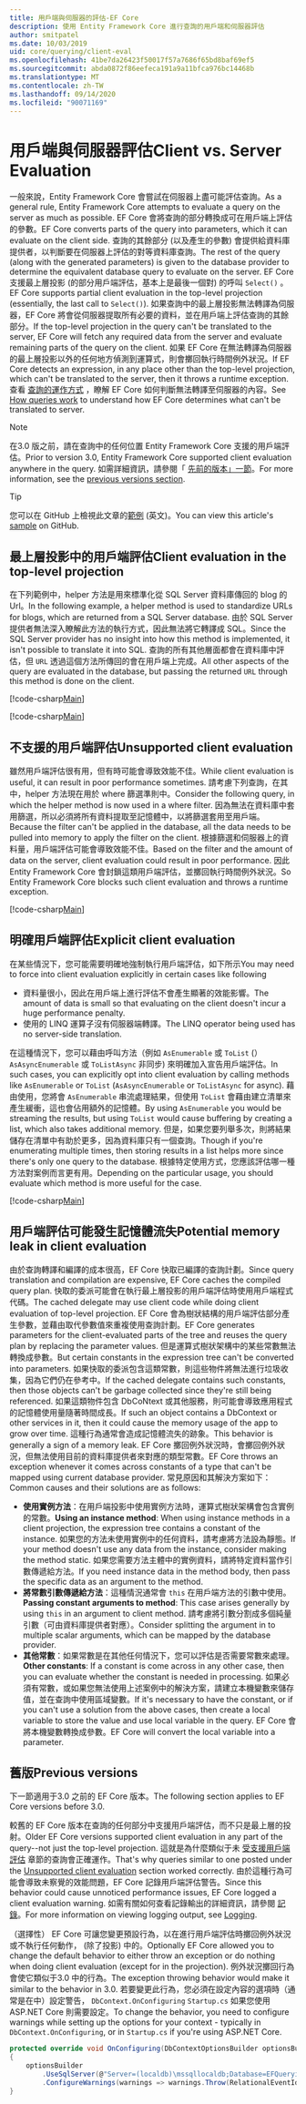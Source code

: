 ```yaml
---
title: 用戶端與伺服器的評估-EF Core
description: 使用 Entity Framework Core 進行查詢的用戶端和伺服器評估
author: smitpatel
ms.date: 10/03/2019
uid: core/querying/client-eval
ms.openlocfilehash: 41be7da26423f50017f57a7686f65bd8baf69ef5
ms.sourcegitcommit: abda0872f86eefeca191a9a11bfca976bc14468b
ms.translationtype: MT
ms.contentlocale: zh-TW
ms.lasthandoff: 09/14/2020
ms.locfileid: "90071169"
---
```

# <a name="client-vs-server-evaluation"></a><span data-ttu-id="e4dca-103">用戶端與伺服器評估</span><span class="sxs-lookup"><span data-stu-id="e4dca-103">Client vs. Server Evaluation</span></span>

<span data-ttu-id="e4dca-104">一般來說，Entity Framework Core 會嘗試在伺服器上盡可能評估查詢。</span><span class="sxs-lookup"><span data-stu-id="e4dca-104">As a general rule, Entity Framework Core attempts to evaluate a query on the server as much as possible.</span></span> <span data-ttu-id="e4dca-105">EF Core 會將查詢的部分轉換成可在用戶端上評估的參數。</span><span class="sxs-lookup"><span data-stu-id="e4dca-105">EF Core converts parts of the query into parameters, which it can evaluate on the client side.</span></span> <span data-ttu-id="e4dca-106">查詢的其餘部分 (以及產生的參數) 會提供給資料庫提供者，以判斷要在伺服器上評估的對等資料庫查詢。</span><span class="sxs-lookup"><span data-stu-id="e4dca-106">The rest of the query (along with the generated parameters) is given to the database provider to determine the equivalent database query to evaluate on the server.</span></span> <span data-ttu-id="e4dca-107">EF Core 支援最上層投影 (的部分用戶端評估，基本上是最後一個對) 的呼叫 `Select()` 。</span><span class="sxs-lookup"><span data-stu-id="e4dca-107">EF Core supports partial client evaluation in the top-level projection (essentially, the last call to `Select()`).</span></span> <span data-ttu-id="e4dca-108">如果查詢中的最上層投影無法轉譯為伺服器，EF Core 將會從伺服器提取所有必要的資料，並在用戶端上評估查詢的其餘部分。</span><span class="sxs-lookup"><span data-stu-id="e4dca-108">If the top-level projection in the query can't be translated to the server, EF Core will fetch any required data from the server and evaluate remaining parts of the query on the client.</span></span> <span data-ttu-id="e4dca-109">如果 EF Core 在無法轉譯為伺服器的最上層投影以外的任何地方偵測到運算式，則會擲回執行時間例外狀況。</span><span class="sxs-lookup"><span data-stu-id="e4dca-109">If EF Core detects an expression, in any place other than the top-level projection, which can't be translated to the server, then it throws a runtime exception.</span></span> <span data-ttu-id="e4dca-110">查看 [查詢的運作方式](xref:core/querying/how-query-works) ，瞭解 EF Core 如何判斷無法轉譯至伺服器的內容。</span><span class="sxs-lookup"><span data-stu-id="e4dca-110">See [How queries work](xref:core/querying/how-query-works) to understand how EF Core determines what can't be translated to server.</span></span>

> [!NOTE]
> <span data-ttu-id="e4dca-111">在3.0 版之前，請在查詢中的任何位置 Entity Framework Core 支援的用戶端評估。</span><span class="sxs-lookup"><span data-stu-id="e4dca-111">Prior to version 3.0, Entity Framework Core supported client evaluation anywhere in the query.</span></span> <span data-ttu-id="e4dca-112">如需詳細資訊，請參閱「 [先前的版本」一節](#previous-versions)。</span><span class="sxs-lookup"><span data-stu-id="e4dca-112">For more information, see the [previous versions section](#previous-versions).</span></span>

> [!TIP]
> <span data-ttu-id="e4dca-113">您可以在 GitHub 上檢視此文章的[範例](https://github.com/dotnet/EntityFramework.Docs/tree/master/samples/core/Querying) \(英文\)。</span><span class="sxs-lookup"><span data-stu-id="e4dca-113">You can view this article's [sample](https://github.com/dotnet/EntityFramework.Docs/tree/master/samples/core/Querying) on GitHub.</span></span>

## <a name="client-evaluation-in-the-top-level-projection"></a><span data-ttu-id="e4dca-114">最上層投影中的用戶端評估</span><span class="sxs-lookup"><span data-stu-id="e4dca-114">Client evaluation in the top-level projection</span></span>

<span data-ttu-id="e4dca-115">在下列範例中，helper 方法是用來標準化從 SQL Server 資料庫傳回的 blog 的 Url。</span><span class="sxs-lookup"><span data-stu-id="e4dca-115">In the following example, a helper method is used to standardize URLs for blogs, which are returned from a SQL Server database.</span></span> <span data-ttu-id="e4dca-116">由於 SQL Server 提供者無法深入瞭解此方法的執行方式，因此無法將它轉譯成 SQL。</span><span class="sxs-lookup"><span data-stu-id="e4dca-116">Since the SQL Server provider has no insight into how this method is implemented, it isn't possible to translate it into SQL.</span></span> <span data-ttu-id="e4dca-117">查詢的所有其他層面都會在資料庫中評估，但 `URL` 透過這個方法所傳回的會在用戶端上完成。</span><span class="sxs-lookup"><span data-stu-id="e4dca-117">All other aspects of the query are evaluated in the database, but passing the returned `URL` through this method is done on the client.</span></span>

[!code-csharp[Main](../../../samples/core/Querying/ClientEval/Sample.cs#ClientProjection)]

[!code-csharp[Main](../../../samples/core/Querying/ClientEval/Sample.cs#ClientMethod)]

## <a name="unsupported-client-evaluation"></a><span data-ttu-id="e4dca-118">不支援的用戶端評估</span><span class="sxs-lookup"><span data-stu-id="e4dca-118">Unsupported client evaluation</span></span>

<span data-ttu-id="e4dca-119">雖然用戶端評估很有用，但有時可能會導致效能不佳。</span><span class="sxs-lookup"><span data-stu-id="e4dca-119">While client evaluation is useful, it can result in poor performance sometimes.</span></span> <span data-ttu-id="e4dca-120">請考慮下列查詢，在其中，helper 方法現在用於 where 篩選準則中。</span><span class="sxs-lookup"><span data-stu-id="e4dca-120">Consider the following query, in which the helper method is now used in a where filter.</span></span> <span data-ttu-id="e4dca-121">因為無法在資料庫中套用篩選，所以必須將所有資料提取至記憶體中，以將篩選套用至用戶端。</span><span class="sxs-lookup"><span data-stu-id="e4dca-121">Because the filter can't be applied in the database, all the data needs to be pulled into memory to apply the filter on the client.</span></span> <span data-ttu-id="e4dca-122">根據篩選和伺服器上的資料量，用戶端評估可能會導致效能不佳。</span><span class="sxs-lookup"><span data-stu-id="e4dca-122">Based on the filter and the amount of data on the server, client evaluation could result in poor performance.</span></span> <span data-ttu-id="e4dca-123">因此 Entity Framework Core 會封鎖這類用戶端評估，並擲回執行時間例外狀況。</span><span class="sxs-lookup"><span data-stu-id="e4dca-123">So Entity Framework Core blocks such client evaluation and throws a runtime exception.</span></span>

[!code-csharp[Main](../../../samples/core/Querying/ClientEval/Sample.cs#ClientWhere)]

## <a name="explicit-client-evaluation"></a><span data-ttu-id="e4dca-124">明確用戶端評估</span><span class="sxs-lookup"><span data-stu-id="e4dca-124">Explicit client evaluation</span></span>

<span data-ttu-id="e4dca-125">在某些情況下，您可能需要明確地強制執行用戶端評估，如下所示</span><span class="sxs-lookup"><span data-stu-id="e4dca-125">You may need to force into client evaluation explicitly in certain cases like following</span></span>

- <span data-ttu-id="e4dca-126">資料量很小，因此在用戶端上進行評估不會產生顯著的效能影響。</span><span class="sxs-lookup"><span data-stu-id="e4dca-126">The amount of data is small so that evaluating on the client doesn't incur a huge performance penalty.</span></span>
- <span data-ttu-id="e4dca-127">使用的 LINQ 運算子沒有伺服器端轉譯。</span><span class="sxs-lookup"><span data-stu-id="e4dca-127">The LINQ operator being used has no server-side translation.</span></span>

<span data-ttu-id="e4dca-128">在這種情況下，您可以藉由呼叫方法（例如 `AsEnumerable` 或 `ToList` (） `AsAsyncEnumerable` 或 `ToListAsync` 非同步) 來明確加入宣告用戶端評估。</span><span class="sxs-lookup"><span data-stu-id="e4dca-128">In such cases, you can explicitly opt into client evaluation by calling methods like `AsEnumerable` or `ToList` (`AsAsyncEnumerable` or `ToListAsync` for async).</span></span> <span data-ttu-id="e4dca-129">藉由使用，您將會 `AsEnumerable` 串流處理結果，但使用 `ToList` 會藉由建立清單來產生緩衝，這也會佔用額外的記憶體。</span><span class="sxs-lookup"><span data-stu-id="e4dca-129">By using `AsEnumerable` you would be streaming the results, but using `ToList` would cause buffering by creating a list, which also takes additional memory.</span></span> <span data-ttu-id="e4dca-130">但是，如果您要列舉多次，則將結果儲存在清單中有助於更多，因為資料庫只有一個查詢。</span><span class="sxs-lookup"><span data-stu-id="e4dca-130">Though if you're enumerating multiple times, then storing results in a list helps more since there's only one query to the database.</span></span> <span data-ttu-id="e4dca-131">根據特定使用方式，您應該評估哪一種方法對案例而言更有用。</span><span class="sxs-lookup"><span data-stu-id="e4dca-131">Depending on the particular usage, you should evaluate which method is more useful for the case.</span></span>

[!code-csharp[Main](../../../samples/core/Querying/ClientEval/Sample.cs#ExplicitClientEval)]

## <a name="potential-memory-leak-in-client-evaluation"></a><span data-ttu-id="e4dca-132">用戶端評估可能發生記憶體流失</span><span class="sxs-lookup"><span data-stu-id="e4dca-132">Potential memory leak in client evaluation</span></span>

<span data-ttu-id="e4dca-133">由於查詢轉譯和編譯的成本很高，EF Core 快取已編譯的查詢計劃。</span><span class="sxs-lookup"><span data-stu-id="e4dca-133">Since query translation and compilation are expensive, EF Core caches the compiled query plan.</span></span> <span data-ttu-id="e4dca-134">快取的委派可能會在執行最上層投影的用戶端評估時使用用戶端程式代碼。</span><span class="sxs-lookup"><span data-stu-id="e4dca-134">The cached delegate may use client code while doing client evaluation of top-level projection.</span></span> <span data-ttu-id="e4dca-135">EF Core 會為樹狀結構的用戶端評估部分產生參數，並藉由取代參數值來重複使用查詢計劃。</span><span class="sxs-lookup"><span data-stu-id="e4dca-135">EF Core generates parameters for the client-evaluated parts of the tree and reuses the query plan by replacing the parameter values.</span></span> <span data-ttu-id="e4dca-136">但是運算式樹狀架構中的某些常數無法轉換成參數。</span><span class="sxs-lookup"><span data-stu-id="e4dca-136">But certain constants in the expression tree can't be converted into parameters.</span></span> <span data-ttu-id="e4dca-137">如果快取的委派包含這類常數，則這些物件將無法進行垃圾收集，因為它們仍在參考中。</span><span class="sxs-lookup"><span data-stu-id="e4dca-137">If the cached delegate contains such constants, then those objects can't be garbage collected since they're still being referenced.</span></span> <span data-ttu-id="e4dca-138">如果這類物件包含 DbCoNtext 或其他服務，則可能會導致應用程式的記憶體使用量隨著時間成長。</span><span class="sxs-lookup"><span data-stu-id="e4dca-138">If such an object contains a DbContext or other services in it, then it could cause the memory usage of the app to grow over time.</span></span> <span data-ttu-id="e4dca-139">這種行為通常會造成記憶體流失的跡象。</span><span class="sxs-lookup"><span data-stu-id="e4dca-139">This behavior is generally a sign of a memory leak.</span></span> <span data-ttu-id="e4dca-140">EF Core 擲回例外狀況時，會擲回例外狀況，但無法使用目前的資料庫提供者來對應的類型常數。</span><span class="sxs-lookup"><span data-stu-id="e4dca-140">EF Core throws an exception whenever it comes across constants of a type that can't be mapped using current database provider.</span></span> <span data-ttu-id="e4dca-141">常見原因和其解決方案如下：</span><span class="sxs-lookup"><span data-stu-id="e4dca-141">Common causes and their solutions are as follows:</span></span>

- <span data-ttu-id="e4dca-142">**使用實例方法**：在用戶端投影中使用實例方法時，運算式樹狀架構會包含實例的常數。</span><span class="sxs-lookup"><span data-stu-id="e4dca-142">**Using an instance method**: When using instance methods in a client projection, the expression tree contains a constant of the instance.</span></span> <span data-ttu-id="e4dca-143">如果您的方法未使用實例中的任何資料，請考慮將方法設為靜態。</span><span class="sxs-lookup"><span data-stu-id="e4dca-143">If your method doesn't use any data from the instance, consider making the method static.</span></span> <span data-ttu-id="e4dca-144">如果您需要方法主體中的實例資料，請將特定資料當作引數傳遞給方法。</span><span class="sxs-lookup"><span data-stu-id="e4dca-144">If you need instance data in the method body, then pass the specific data as an argument to the method.</span></span>
- <span data-ttu-id="e4dca-145">**將常數引數傳遞給方法**：這種情況通常會 `this` 在用戶端方法的引數中使用。</span><span class="sxs-lookup"><span data-stu-id="e4dca-145">**Passing constant arguments to method**: This case arises generally by using `this` in an argument to client method.</span></span> <span data-ttu-id="e4dca-146">請考慮將引數分割成多個純量引數（可由資料庫提供者對應）。</span><span class="sxs-lookup"><span data-stu-id="e4dca-146">Consider splitting the argument in to multiple scalar arguments, which can be mapped by the database provider.</span></span>
- <span data-ttu-id="e4dca-147">**其他常數**：如果常數是在其他任何情況下，您可以評估是否需要常數來處理。</span><span class="sxs-lookup"><span data-stu-id="e4dca-147">**Other constants**: If a constant is come across in any other case, then you can evaluate whether the constant is needed in processing.</span></span> <span data-ttu-id="e4dca-148">如果必須有常數，或如果您無法使用上述案例中的解決方案，請建立本機變數來儲存值，並在查詢中使用區域變數。</span><span class="sxs-lookup"><span data-stu-id="e4dca-148">If it's necessary to have the constant, or if you can't use a solution from the above cases, then create a local variable to store the value and use local variable in the query.</span></span> <span data-ttu-id="e4dca-149">EF Core 會將本機變數轉換成參數。</span><span class="sxs-lookup"><span data-stu-id="e4dca-149">EF Core will convert the local variable into a parameter.</span></span>

## <a name="previous-versions"></a><span data-ttu-id="e4dca-150">舊版</span><span class="sxs-lookup"><span data-stu-id="e4dca-150">Previous versions</span></span>

<span data-ttu-id="e4dca-151">下一節適用于3.0 之前的 EF Core 版本。</span><span class="sxs-lookup"><span data-stu-id="e4dca-151">The following section applies to EF Core versions before 3.0.</span></span>

<span data-ttu-id="e4dca-152">較舊的 EF Core 版本在查詢的任何部分中支援用戶端評估，而不只是最上層的投射。</span><span class="sxs-lookup"><span data-stu-id="e4dca-152">Older EF Core versions supported client evaluation in any part of the query--not just the top-level projection.</span></span> <span data-ttu-id="e4dca-153">這就是為什麼類似于未 [受支援用戶端評估](#unsupported-client-evaluation) 章節的查詢會正確運作。</span><span class="sxs-lookup"><span data-stu-id="e4dca-153">That's why queries similar to one posted under the [Unsupported client evaluation](#unsupported-client-evaluation) section worked correctly.</span></span> <span data-ttu-id="e4dca-154">由於這種行為可能會導致未察覺的效能問題，EF Core 記錄用戶端評估警告。</span><span class="sxs-lookup"><span data-stu-id="e4dca-154">Since this behavior could cause unnoticed performance issues, EF Core logged a client evaluation warning.</span></span> <span data-ttu-id="e4dca-155">如需有關如何查看記錄輸出的詳細資訊，請參閱 [記錄](xref:core/miscellaneous/logging)。</span><span class="sxs-lookup"><span data-stu-id="e4dca-155">For more information on viewing logging output, see [Logging](xref:core/miscellaneous/logging).</span></span>

<span data-ttu-id="e4dca-156">（選擇性） EF Core 可讓您變更預設行為，以在進行用戶端評估時擲回例外狀況或不執行任何動作， (除了投影) 中的。</span><span class="sxs-lookup"><span data-stu-id="e4dca-156">Optionally EF Core allowed you to change the default behavior to either throw an exception or do nothing when doing client evaluation (except for in the projection).</span></span> <span data-ttu-id="e4dca-157">例外狀況擲回行為會使它類似于3.0 中的行為。</span><span class="sxs-lookup"><span data-stu-id="e4dca-157">The exception throwing behavior would make it similar to the behavior in 3.0.</span></span> <span data-ttu-id="e4dca-158">若要變更此行為，您必須在設定內容的選項時（通常是在中）設定警告， `DbContext.OnConfiguring` `Startup.cs` 如果您使用 ASP.NET Core 則需要設定。</span><span class="sxs-lookup"><span data-stu-id="e4dca-158">To change the behavior, you need to configure warnings while setting up the options for your context - typically in `DbContext.OnConfiguring`, or in `Startup.cs` if you're using ASP.NET Core.</span></span>

```csharp
protected override void OnConfiguring(DbContextOptionsBuilder optionsBuilder)
{
    optionsBuilder
        .UseSqlServer(@"Server=(localdb)\mssqllocaldb;Database=EFQuerying;Trusted_Connection=True;")
        .ConfigureWarnings(warnings => warnings.Throw(RelationalEventId.QueryClientEvaluationWarning));
}
```
